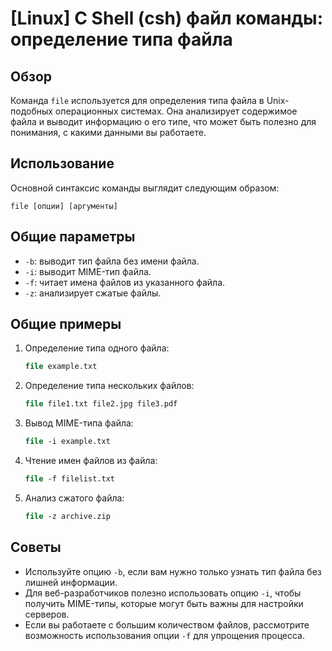 # [Linux] C Shell (csh) файл команды: определение типа файла

## Обзор
Команда `file` используется для определения типа файла в Unix-подобных операционных системах. Она анализирует содержимое файла и выводит информацию о его типе, что может быть полезно для понимания, с какими данными вы работаете.

## Использование
Основной синтаксис команды выглядит следующим образом:

```
file [опции] [аргументы]
```

## Общие параметры
- `-b`: выводит тип файла без имени файла.
- `-i`: выводит MIME-тип файла.
- `-f`: читает имена файлов из указанного файла.
- `-z`: анализирует сжатые файлы.

## Общие примеры
1. Определение типа одного файла:
   ```csh
   file example.txt
   ```

2. Определение типа нескольких файлов:
   ```csh
   file file1.txt file2.jpg file3.pdf
   ```

3. Вывод MIME-типа файла:
   ```csh
   file -i example.txt
   ```

4. Чтение имен файлов из файла:
   ```csh
   file -f filelist.txt
   ```

5. Анализ сжатого файла:
   ```csh
   file -z archive.zip
   ```

## Советы
- Используйте опцию `-b`, если вам нужно только узнать тип файла без лишней информации.
- Для веб-разработчиков полезно использовать опцию `-i`, чтобы получить MIME-типы, которые могут быть важны для настройки серверов.
- Если вы работаете с большим количеством файлов, рассмотрите возможность использования опции `-f` для упрощения процесса.